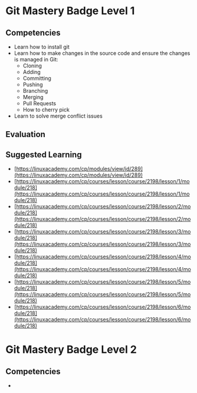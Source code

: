 
# Git Mastery Badge Level 1

## Competencies

- Learn how to install git
- Learn how to make changes in the source code and ensure the changes is managed in Git:
	- Cloning
	- Adding
	- Committing
	- Pushing
	- Branching
	- Merging
	- Pull Requests
	-  How to cherry pick
- Learn to solve merge conflict issues

## Evaluation


## Suggested Learning

- [https://linuxacademy.com/cp/modules/view/id/289](https://linuxacademy.com/cp/modules/view/id/289)
- [https://linuxacademy.com/cp/courses/lesson/course/2198/lesson/1/module/218](https://linuxacademy.com/cp/courses/lesson/course/2198/lesson/1/module/218)
- [https://linuxacademy.com/cp/courses/lesson/course/2198/lesson/2/module/218](https://linuxacademy.com/cp/courses/lesson/course/2198/lesson/2/module/218)
- [https://linuxacademy.com/cp/courses/lesson/course/2198/lesson/3/module/218](https://linuxacademy.com/cp/courses/lesson/course/2198/lesson/3/module/218)
- [https://linuxacademy.com/cp/courses/lesson/course/2198/lesson/4/module/218](https://linuxacademy.com/cp/courses/lesson/course/2198/lesson/4/module/218)
- [https://linuxacademy.com/cp/courses/lesson/course/2198/lesson/5/module/218](https://linuxacademy.com/cp/courses/lesson/course/2198/lesson/5/module/218)
- [https://linuxacademy.com/cp/courses/lesson/course/2198/lesson/6/module/218](https://linuxacademy.com/cp/courses/lesson/course/2198/lesson/6/module/218)


# Git Mastery Badge Level 2


## Competencies

 - 
